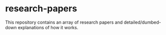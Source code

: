 # research-papers
This repository contains an array of research papers and detailed/dumbed-down explanations of how it works. 

